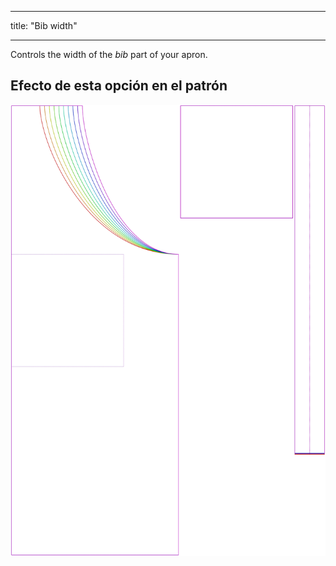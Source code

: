 - - -
title: "Bib width"
- - -

Controls the width of the _bib_ part of your apron.

## Efecto de esta opción en el patrón

![This image shows the effect of this option by superimposing several variants that have a different value for this option](albert_bibwidth_sample.svg "Effect of this option on the pattern")
